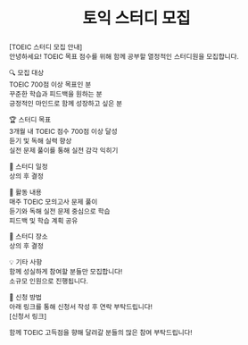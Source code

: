 ---
title: 토익 스터디 모집

event: Wowchemy Conference
event_url: https://example.org

location: '위치: 상의를 통해 결정'

summary: 함께 공부해요~
abstract: |
  [TOEIC 스터디 모집 안내]  
  안녕하세요! TOEIC 목표 점수를 위해 함께 공부할 열정적인 스터디원을 모집합니다.

  🔍 모집 대상  
  TOEIC 700점 이상 목표인 분  
  꾸준한 학습과 피드백을 원하는 분  
  긍정적인 마인드로 함께 성장하고 싶은 분  

  🏆 스터디 목표  
  3개월 내 TOEIC 점수 700점 이상 달성  
  듣기 및 독해 실력 향상  
  실전 문제 풀이를 통해 실전 감각 익히기  

  📅 스터디 일정  
  상의 후 결정

  📝 활동 내용  
  매주 TOEIC 모의고사 문제 풀이  
  듣기와 독해 실전 문제 중심으로 학습  
  피드백 및 학습 계획 공유  

  📍 스터디 장소  
  상의 후 결정

  💡 기타 사항  
  함께 성실하게 참여할 분들만 모집합니다!  
  소규모 인원으로 진행됩니다.

  📩 신청 방법  
  아래 링크를 통해 신청서 작성 후 연락 부탁드립니다!  
  [신청서 링크]

  함께 TOEIC 고득점을 향해 달려갈 분들의 많은 참여 부탁드립니다!

all_day: false

authors: []
tags: []

image:
  caption: 'Image credit: [**Unsplash**](https://unsplash.com/photos/bzdhc5b3Bxs)'
  focal_point: 'Right'

featured: false

url_code: ''
url_pdf: ''
url_slides: ''
url_video: ''
---